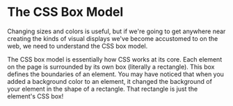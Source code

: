 # The CSS Box Model

Changing sizes and colors is useful, but if we're going to get anywhere near creating the kinds of visual displays we've become accustomed to on the web, we need to understand the CSS box model.

The CSS box model is essentially how CSS works at its core. Each element on the page is surrounded by its own box (literally a rectangle). This box defines the boundaries of an element. You may have noticed that when you added a background color to an element, it changed the background of your element in the shape of a rectangle. That rectangle is just the element's CSS box!